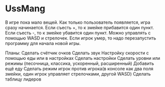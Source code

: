 # UssMang

В игре пока мало вещей.
Как только пользователь появляется, игра сразу начинается.
Если съесть +, то к змейке прибавится один пункт.
Если съесть -, то к змейке убавится один пункт.
Можно управлять с помощью WASD и стрелочек.
Если игрок умер, то надо перезапустить программу для начала новой игры.

Планы:
Сделать счётчик очков
Сделать звук
Настройку скорости с помощью еды или в настройках
Сделать настройки
Сделать уровни или режимы (песочница, классика, ускоренный, расширенный)
Добавить ещё еду
Сделать режим игрок против игрока(в консоле как два поля змейки, один игрок управляет стрелочками, другой WASD)
Сделать таблицу лидеров
